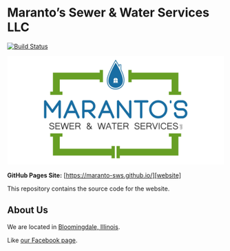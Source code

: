 # Maranto’s Sewer & Water Services LLC

[![Build Status](https://travis-ci.org/maranto-sws/maranto-sws.github.io.svg?branch=develop)](https://travis-ci.org/maranto-sws/maranto-sws.github.io)

![Logo][logo]

**GitHub Pages Site:** [https://maranto-sws.github.io/][website]

This repository contains the source code for the website.

## About Us

We are located in [Bloomingdale, Illinois](https://en.wikipedia.org/wiki/Bloomingdale,_Illinois).

Like [our Facebook page][facebook].

[logo]: /src/assets/logo_on_white_4096x2048.jpg
[website]: https://maranto-sws.github.io/
[facebook]: https://www.facebook.com/Marantos-Sewer-Water-Services-LLC-657508358034475/
